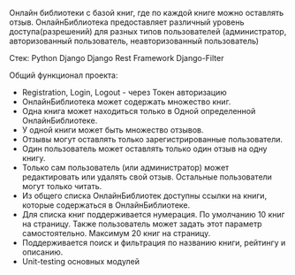 Онлайн библиотеки c базой книг, где по каждой книге можно оставлять отзыв. ОнлайнБиблиотека предоставляет различный уровень доступа(разрешений) для разных типов пользователей (администратор, авторизованный пользователь, неавторизованный пользователь)


Стек:
Python 
Django
Django Rest Framework
Django-Filter


Общий функционал проекта:

- Registration, Login, Logout - через Токен авторизацию
- ОнлайнБиблиотека может содержать множество книг.
- Одна книга может находиться только в Одной определенной ОнлайнБиблиотеке.
- У одной книги может быть множество отзывов.
- Отзывы могут оставлять только зарегистрированные пользователи.
- Один пользователь может оставлять только один отзыв на одну книгу.
- Только сам пользователь (или администратор) может редактировать или удалять свой отзыв. Остальные пользователи могут только читать.
- Из общего списка ОнлайнБиблиотек доступны ссылки на книги, которые содержаться в ОнлайнБиблиотеке.
- Для списка книг поддерживается нумерация. По умолчанию 10 книг на страницу. Также пользователь может задать этот параметр самостоятельно. Максимум 20 книг на страницу.
- Поддерживается поиск и фильтрация по названию книги, рейтингу и описанию.
- Unit-testing основных модулей
